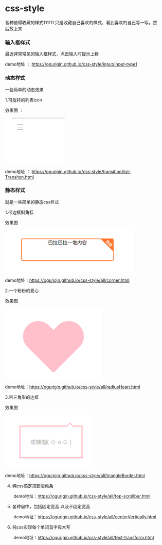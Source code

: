 # css-style
各种值得收藏的样式111111
只是收藏自己喜欢的样式，看到喜欢的自己写一写，然后放上来

### 输入框样式

最近非常常见的输入框样式，点击输入时提示上移

demo地址 ： https://ogurigin.github.io/css-style/input/input-type1

### 动态样式

一些简单的动态效果

1.可旋转的列表icon

效果图 ： 

![](./img/demo1.gif)

demo地址 ： https://ogurigin.github.io/css-style/transition/list-Transiton.html



### 静态样式

就是一些简单的静态css样式

1.带边框斜角标

效果图

![效果图](./img/corner.png)

demo地址：https://ogurigin.github.io/css-style/all/corner.html

2.一个粉粉的爱心

效果图

![效果图](./img/heart.png)



demo地址：https://ogurigin.github.io/css-style/all/radiusHeart.html

3.带三角形的边框

效果图

![效果图](./img/triangleBorder.png) 

demo地址：https://ogurigin.github.io/css-style/all/triangleBorder.html



4. 纯css搞定顶部滚动条

   ​	demo地址：https://ogurigin.github.io/css-style/all/top-scrollbar.html  

   

5. 各种居中，包括固定宽高  以及不固定宽高

   ​	demo地址：https://ogurigin.github.io/css-style/all/centerVertically.html


6. 纯css实现每个单词首字母大写

   ​	demo地址：https://ogurigin.github.io/css-style/all/text-transform.html

   

   

   ​	

   

   

   

   